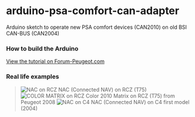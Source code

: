 # arduino-psa-comfort-can-adapter
Arduino sketch to operate new PSA comfort devices (CAN2010) on old BSI CAN-BUS (CAN2004)

### How to build the Arduino
[View the tutorial on Forum-Peugeot.com](http://www.forum-peugeot.com/Forum/threads/tuto-adaptateur-pour-smeg-nac-en-seconde-monte-sur-bsi-evolu%C3%A9.18068/)

### Real life examples
> ![NAC on RCZ](https://i.imgur.com/Nb3CrUN.jpg)
  NAC (Connected NAV) on RCZ (T75)
> ![COLOR MATRIX on RCZ](https://i.imgur.com/W286thE.jpg)
  Color 2010 Matrix on RCZ (T75) from Peugeot 2008
> ![NAC on C4](https://i.imgur.com/Fjc8PhI.jpg)
  NAC (Connected NAV) on C4 first model (2004)
